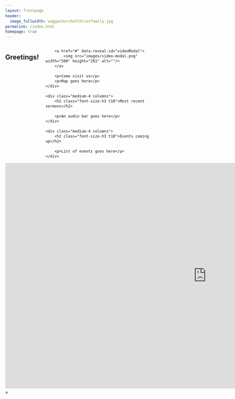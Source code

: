 ```yaml
---
layout: frontpage
header:
  image_fullwidth: waggachurchofchristfamily.jpg
permalink: /index.html
homepage: true
---
```

<div class="row t60">
    <div class="medium-4 columns">
        <h2 class="font-size-h3 t10">Greetings!</h2>
        
        <a href="#" data-reveal-id="videoModal">
            <img src="images/video-modal.png" width="500" height="281" alt=""/>
        </a>
        
        <p>Come visit us</p>
        <p>Map goes here</p>
    </div>

    <div class="medium-4 columns">
        <h2 class="font-size-h3 t10">Most recent sermons</h2>
           
        <p>An audio bar goes here</p>
    </div>

    <div class="medium-4 columns">
        <h2 class="font-size-h3 t10">Events coming up</h2>
           
        <p>List of events goes here</p>
    </div>
</div>

<div id="videoModal" class="reveal-modal large" data-reveal="">
  <div class="flex-video widescreen vimeo" style="display: block;">
    <iframe width="1280" height="720" src="https://www.youtube.com/embed/unIIn_1JOAE" frameborder="0" allowfullscreen></iframe>
  </div>
  <a class="close-reveal-modal">&#215;</a>
</div>
